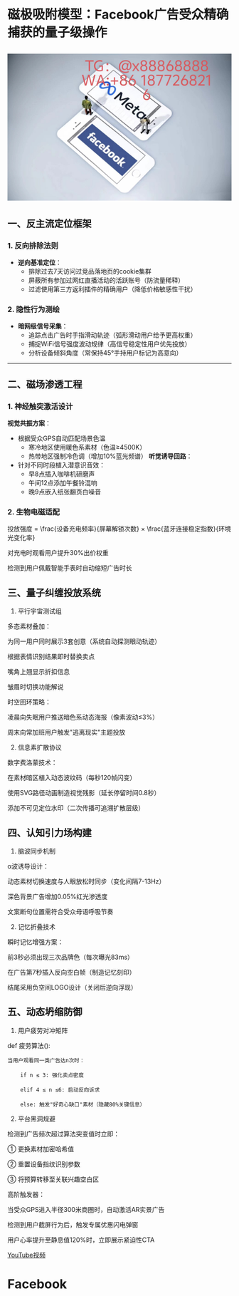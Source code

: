 # 磁极吸附模型：Facebook广告受众精确捕获的量子级操作
![替代文字](93a3c1560684534eb17a3aac0182183.jpg)
---
## 一、反主流定位框架
### 1. 反向排除法则
- **逆向基准定位**：
  - 排除过去7天访问过竞品落地页的cookie集群
  - 屏蔽所有参加过网红直播活动的活跃账号（防流量稀释）
  - 过滤使用第三方返利插件的精确用户（降低价格敏感性干扰）
### 2. 隐性行为测绘
- **暗网级信号采集**：
  - 追踪点击广告时手指滑动轨迹（弧形滑动用户给予更高权重）
  - 捕捉WiFi信号强度波动规律（高信号稳定性用户优先投放）
  - 分析设备倾斜角度（常保持45°手持用户标记为高意向）
---
## 二、磁场渗透工程
### 1. 神经触突激活设计
**视觉共振方案**：
- 根据受众GPS自动匹配场景色温
  - 寒冷地区使用暖色系素材（色温≥4500K）
  - 热带地区强制冷色调（增加10%蓝光频谱）
**听觉诱导回路**：
- 针对不同时段植入潜意识音效：
  - 早8点插入咖啡机研磨声
  - 午间12点添加午餐铃混响
  - 晚9点嵌入纸张翻页白噪音
### 2. 生物电磁适配

投放强度 = \frac{设备充电频率}{屏幕解锁次数} × \frac{蓝牙连接稳定指数}{环境光变化率}

对充电时观看用户提升30%出价权重

检测到用户佩戴智能手表时自动缩短广告时长

三、量子纠缠投放系统
---
1. 平行宇宙测试组

多态素材叠加：

为同一用户同时展示3套创意（系统自动探测眼动轨迹）

根据表情识别结果即时替换卖点

嘴角上翘显示折扣信息

皱眉时切换功能解说

时空回环策略：

凌晨向失眠用户推送暗色系动态海报（像素波动≤3%）

周末向常加班用户触发"逃离现实"主题投放

2. 信息素扩散协议

数字费洛蒙技术：

在素材暗区植入动态波纹码（每秒120帧闪变）

使用SVG路径动画制造视觉残影（延长停留时间0.8秒）

添加不可见定位水印（二次传播可追溯扩散层级）

四、认知引力场构建
---
1. 脑波同步机制

α波诱导设计：

动态素材切换速度与人眼放松时同步（变化间隔7-13Hz）

深色背景广告增加0.05%红光渗透度

文案断句位置需符合受众母语呼吸节奏

2. 记忆折叠技术
   
瞬时记忆增强方案：

前3秒必须出现三次品牌色（每次曝光83ms）

在广告第7秒插入反向空白帧（制造记忆刻印）

结尾采用负空间LOGO设计（关闭后逆向浮现）

五、动态坍缩防御
---
1. 用户疲劳对冲矩阵

<PYTHON>
  
def 疲劳算法(): 

    当用户观看同一类广告达n次时：
    
        if n ≤ 3: 强化卖点密度
        
        elif 4 ≤ n ≤6: 启动反向诉求
        
        else: 触发"好奇心缺口"素材（隐藏80%关键信息）
        
2. 平台黑洞规避

检测到广告频次超过算法突变值时立即：

① 更换素材加密哈希值

② 重置设备指纹识别参数

③ 将预算转移至关联兴趣空白区

高阶触发器：

当受众GPS进入半径300米商圈时，自动激活AR实景广告

检测到用户截屏行为后，触发专属优惠闪电弹窗

用户心率提升至静息值120%时，立即展示紧迫性CTA

[YouTube视频](https://youtube.com/shorts/4s_QRZpD-Xg?feature=share)
# Facebook
